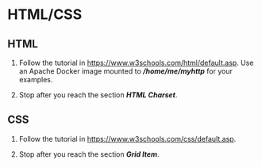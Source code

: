 # HTML/CSS

## HTML

1. Follow the tutorial in https://www.w3schools.com/html/default.asp. Use an Apache Docker image mounted to ***/home/me/myhttp*** for your examples.

1. Stop after you reach the section ***HTML Charset***.

## CSS

1. Follow the tutorial in https://www.w3schools.com/css/default.asp.

1. Stop after you reach the section ***Grid Item***.